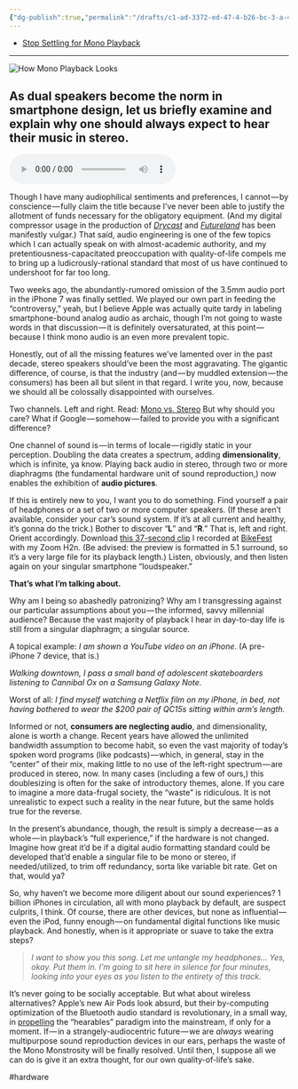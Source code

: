 ```yaml
---
{"dg-publish":true,"permalink":"/drafts/c1-ad-3372-ed-47-4-b26-bc-3-a-4-fb-917-e4-f437/","dgHomeLink":true,"dgPassFrontmatter":false}
---
```



- [Stop Settling for Mono Playback](https://write.as/bilge/mono-audio-playback)

---
![How Mono Playback Looks](https://i.snap.as/gbCNtnF.jpeg)

## As dual speakers become the norm in smartphone design, let us briefly examine and explain why one should always expect to hear their music in stereo.

<!--more-->

<audio controls>
  <source src="https://github.com/extratone/bilge/raw/main/audio/Mono.mp3">
</audio>

Though I have many audiophilical sentiments and preferences, I cannot — by conscience — fully claim the title because I’ve never been able to justify the allotment of funds necessary for the obligatory equipment. (And my digital compressor usage in the production of [*Drycast*](http://extratone.com/drycast) and [*Futureland*](http://extratone.com/futureland) has been manifestly vulgar.) That said, audio engineering is one of the few topics which I can actually speak on with almost-academic authority, and my pretentiousness-capacitated preoccupation with quality-of-life compels me to bring up a ludicrously-rational standard that most of us have continued to undershoot for far too long.

Two weeks ago, the abundantly-rumored omission of the 3.5mm audio port in the iPhone 7 was finally settled. We played our own part in feeding the “controversy,” yeah, but I believe Apple was actually quite tardy in labeling smartphone-bound analog audio as archaic, though I’m not going to waste words in that discussion — it is definitely oversaturated, at this point — because I think mono audio is an even more prevalent topic.

Honestly, out of all the missing features we’ve lamented over in the past decade, stereo speakers should’ve been the most aggravating. The gigantic difference, of course, is that the industry (and — by muddled extension — the consumers) has been all but silent in that regard. I write you, now, because we should all be colossally disappointed with ourselves.

Two channels. Left and right. Read: [Mono vs. Stereo](http://www.diffen.com/difference/Mono_vs_Stereo) But why should you care? What if Google — somehow — failed to provide you with a significant difference?

One channel of sound is — in terms of locale — rigidly static in your perception. Doubling the data creates a spectrum, adding **dimensionality**, which is infinite, ya know. Playing back audio in stereo, through two or more diaphragms (the fundamental hardware unit of sound reproduction,) now enables the exhibition of **audio pictures**.

If this is entirely new to you, I want you to do something. Find yourself a pair of headphones or a set of two or more computer speakers. (If these aren’t available, consider your car’s sound system. If it’s at all current and healthy, it’s gonna do the trick.) Bother to discover “**L**” and “**R**.” That is, left and right. Orient accordingly. Download [this 37-second clip](http://www.extratone.com/media/bikefest2016preview.wav) I recorded at [BikeFest](http://www.extratone.com/audio/bikefest/) with my Zoom H2n. (Be advised: the preview is formatted in 5.1 surround, so it’s a very large file for its playback length.) Listen, obviously, and then listen again on your singular smartphone “loudspeaker.”

**That’s what I’m talking about.**

Why am I being so abashedly patronizing? Why am I transgressing against our particular assumptions about you — the informed, savvy millennial audience? Because the vast majority of playback I hear in day-to-day life is still from a singular diaphragm; a singular source.

A topical example: *I am shown a YouTube video on an iPhone*. (A pre-iPhone 7 device, that is.)

*Walking downtown, I pass a small band of adolescent skateboarders listening to Cannibal Ox on a Samsung Galaxy Note.*

Worst of all: *I find myself watching a Netflix film on my iPhone, in bed, not having bothered to wear the $200 pair of QC15s sitting within arm’s length.*

Informed or not, **consumers are neglecting audio**, and dimensionality, alone is worth a change. Recent years have allowed the unlimited bandwidth assumption to become habit, so even the vast majority of today’s spoken word programs (like podcasts) — which, in general, stay in the “center” of their mix, making little to no use of the left-right spectrum — are produced in stereo, now. In many cases (including a few of ours,) this doublesizing is often for the sake of introductory themes, alone. If you care to imagine a more data-frugal society, the “waste” is ridiculous. It is not unrealistic to expect such a reality in the near future, but the same holds true for the reverse.

In the present’s abundance, though, the result is simply a decrease — as a whole — in playback’s “full experience,” if the hardware is not changed. Imagine how great it’d be if a digital audio formatting standard could be developed that’d enable a singular file to be mono or stereo, if needed/utilized, to trim off redundancy, sorta like variable bit rate. Get on that, would ya?

So, why haven’t we become more diligent about our sound experiences? 1 billion iPhones in circulation, all with mono playback by default, are suspect culprits, I think. Of course, there are other devices, but none as influential — even the iPod, funny enough — on fundamental digital functions like music playback. And honestly, when is it appropriate or suave to take the extra steps?

> *I want to show you this song. Let me untangle my headphones… Yes, okay. Put them in. I’m going to sit here in silence for four minutes, looking into your eyes as you listen to the entirety of this track.*

It’s never going to be socially acceptable. But what about wireless alternatives? Apple’s new Air Pods look absurd, but their by-computing optimization of the Bluetooth audio standard is revolutionary, in a small way, in [propelling](https://www.theguardian.com/technology/2016/sep/25/hearables-iphone-7-airpods-bragi-the-dash-revolution) the “hearables” paradigm into the mainstream, if only for a moment. If — in a strangely-audiocentric future — we are *always* wearing multipurpose sound reproduction devices in our ears, perhaps the waste of the Mono Monstrosity will be finally resolved. Until then, I suppose all we can do is give it an extra thought, for our own quality-of-life’s sake.

#hardware